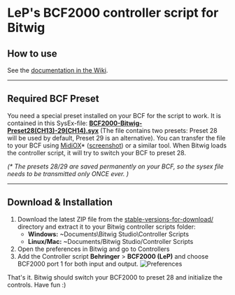 # LeP's BCF2000 controller script for Bitwig

## How to use

See the [documentation in the Wiki][wikiLink].

---
## Required BCF Preset
You need a special preset installed on your BCF for the script to work.
It is contained in this SysEx-file: [**BCF2000-Bitwig-Preset28(CH13)-29(CH14).syx**][sysexfile]
(The file contains two presets: Preset 28  will be used by default, Preset 29 is an alternative).
You can transfer the file to your BCF using [MidiOX][midiOxLink]* ([screenshot][midiOxScreenshot])
or a similar tool. When Bitwig loads the controller script, it will try to switch your BCF to preset 28.

_(* The presets 28/29 are saved permanently on your BCF, so the sysex file needs to be transmitted only ONCE ever. )_

---
## Download & Installation

1.  Download the latest ZIP file from the [stable-versions-for-download/][stableFolder] directory and extract it to your Bitwig controller scripts folder:
    * **Windows:** ~Documents\Bitwig Studio\Controller Scripts
    * **Linux/Mac:** ~Documents/Bitwig Studio/Controller Scripts
2.  Open the preferences in Bitwig and go to Controllers
3.  Add the Controller script **Behringer** > **BCF2000 (LeP)** and choose BCF2000 port 1 for both input and output. ![Preferences][prefs]

That's it. Bitwig should switch your BCF2000 to preset 28 and initialize the controls. Have fun :)

[wikiLink]: https://github.com/justlep/bitwig/wiki/LeP's-BCF2000
[sysexfile]: https://raw.githubusercontent.com/justlep/bitwig/master/doc/Behringer%20BCF2000/BCF2000-Bitwig-Preset28(CH13)-29(CH14).syx
[prefs]: https://raw.githubusercontent.com/justlep/bitwig/master/doc/Behringer%20BCF2000/img/preferences.png
[stableFolder]: https://github.com/justlep/bitwig/tree/master/stable-version-for-download/
[midiOxScreenshot]: https://raw.githubusercontent.com/justlep/bitwig/master/doc/Behringer%20BCF2000/img/MidiOX-send-SysEx.png
[midiOxLink]: http://www.midiox.com/
[err14]: https://github.com/justlep/bitwig/issues/5
